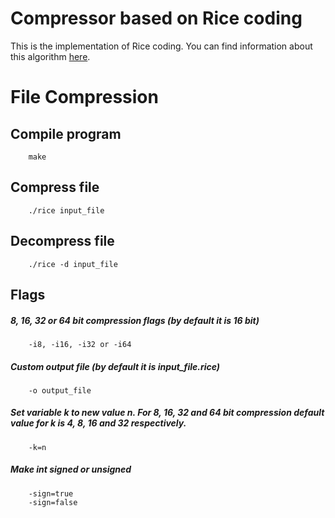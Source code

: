 Compressor based on Rice coding
======================================

This is the implementation of Rice coding. You can find information about this algorithm [here](https://monkeysaudio.com/theory.html).

# File Compression

## Compile program
        make

## Compress file
        ./rice input_file

## Decompress file
        ./rice -d input_file

## Flags

##### 8, 16, 32 or 64 bit compression flags (by default it is 16 bit)
        -i8, -i16, -i32 or -i64

##### Custom output file (by default it is input_file.rice)
        -o output_file

##### Set variable k to new value n. For 8, 16, 32 and 64 bit compression default value for k is 4, 8, 16 and 32 respectively.
        -k=n

##### Make int signed or unsigned
        -sign=true
        -sign=false
